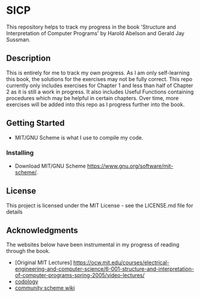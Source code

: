 # SICP

This repository helps to track my progress in the book 'Structure and Interpretation of Computer Programs' by Harold Abelson and Gerald Jay Sussman.

## Description

This is entirely for me to track my own progress. As I am only self-learning this book, the solutions for the exercises may not be fully correct. This repo currently only includes exercises for Chapter 1 and less than half of Chapter 2 as it is still a work in progress. It also includes Useful Functions containing procedures which may be helpful in certain chapters. Over time, more exercises will be added into this repo as I progress further into the book.

## Getting Started

* MIT/GNU Scheme is what I use to compile my code.

### Installing

* Download MIT/GNU Scheme https://www.gnu.org/software/mit-scheme/.


## License

This project is licensed under the MIT License - see the LICENSE.md file for details

## Acknowledgments

The websites below have been instrumental in my progress of reading through the book.

* [Original MIT Lectures] https://ocw.mit.edu/courses/electrical-engineering-and-computer-science/6-001-structure-and-interpretation-of-computer-programs-spring-2005/video-lectures/
* [codology](https://codology.net/)
* [community scheme wiki](http://community.schemewiki.org/?SICP-Solutions)
